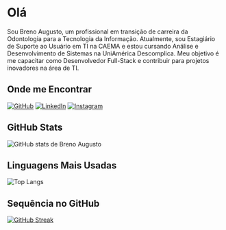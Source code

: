 
# Olá

Sou Breno Augusto, um profissional em transição de carreira da Odontologia para a Tecnologia da Informação. Atualmente, sou Estagiário de Suporte ao Usuário em TI na CAEMA e estou cursando Análise e Desenvolvimento de Sistemas na UniAmérica Descomplica. Meu objetivo é me capacitar como Desenvolvedor Full-Stack e contribuir para projetos inovadores na área de TI.

## Onde me Encontrar

[![GitHub](https://img.shields.io/badge/GitHub-151515?style=for-the-badge&logo=github&logoColor=79ff97)](https://github.com/brenoaug)
[![LinkedIn](https://img.shields.io/badge/LinkedIn-151515?style=for-the-badge&logo=linkedin&logoColor=79ff97)](https://www.linkedin.com/in/breaugustocp/)
[![Instagram](https://img.shields.io/badge/Instagram-151515?style=for-the-badge&logo=instagram&logoColor=79ff97)](https://www.instagram.com/breaugustocp/)

## GitHub Stats

![GitHub stats de Breno Augusto](https://github-readme-stats.vercel.app/api?username=brenoaug&theme=transparent&bg_color=151515&border_color=79ff97&show_icons=true&icon_color=79ff97&title_color=79ff97&text_color=FFF&hide_title=true&locale=pt-br)


## Linguagens Mais Usadas

![Top Langs](https://github-readme-stats-git-masterrstaa-rickstaa.vercel.app/api/top-langs/?username=brenoaug&layout=compact&bg_color=151515&border_color=79ff97&title_color=79ff97&text_color=FFF&locale=pt-br&hide_title=true)

## Sequência no GitHub 

[![GitHub Streak](https://streak-stats.demolab.com/?user=brenoaug&theme=github-dark&background=151515&border=79ff97&dates=79FF97&locale=pt-br)](https://git.io/streak-stats)

<!---
brenoaug/brenoaug is a ✨ special ✨ repository because its `README.md` (this file) appears on your GitHub profile.
You can click the Preview link to take a look at your changes.
--->
